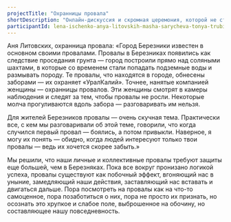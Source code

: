 ```yaml
---
projectTitle: "Охранницы провала"
shortDescription: "Онлайн-дискуссия и скромная церемония, которой не стоит уделять коллективного внимания"
participantId: lena-ischenko-anya-litovskih-masha-sarycheva-tonya-trubitsyna
---
```


Аня Литовских, охранница провала: «Город Березники известен в основном своими провалами. Провалы в Березниках появились как следствие проседания грунта — город построили прямо над соляными шахтами, в которые со временем стали попадать подземные воды и размывать породу. Те провалы, что находятся в городе, обнесены заборами — их охраняет «УралКалий». Точнее, нанятые компанией женщины — охранницы провалов. Эти женщины смотрят в камеры наблюдения и следят за тем, чтобы провалы не росли. Некоторые молча прогуливаются вдоль забора — разговаривать им нельзя.

Для жителей Березников провалы — очень скучная тема. Практически все, с кем мы разговаривали об этой теме, говорили, что когда случился первый провал — боялись, а потом привыкли. Наверное, я могу их понять — обидно, когда людей интересуют только твои провалы — ведь их хочется скорее забыть.»

Мы решили, что наши личные и коллективные провалы требуют защиты еще большей, чем в Березняках. Пока все вокруг пронизано логикой успеха, провалы существуют как побочный эффект, вгоняющий нас в уныние, замедляющий наши действия, заставляющий нас вставать и двигаться дальше. Пора посмотреть на провалы как на что-то самоценное, пора позаботиться о них, пора не просто их признать, но осознать это хрупкое и слабое поле, выброшенное на обочину, но составляющее нашу повседневность.
